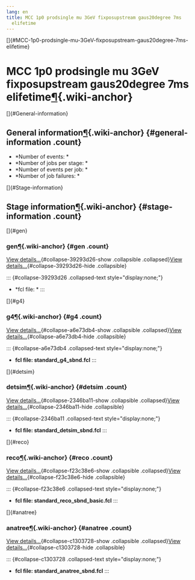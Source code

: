 ```yaml
---
lang: en
title: MCC 1p0 prodsingle mu 3GeV fixposupstream gaus20degree 7ms
  elifetime
---
```


[]{#MCC-1p0-prodsingle-mu-3GeV-fixposupstream-gaus20degree-7ms-elifetime}

MCC 1p0 prodsingle mu 3GeV fixposupstream gaus20degree 7ms elifetime[¶](#MCC-1p0-prodsingle-mu-3GeV-fixposupstream-gaus20degree-7ms-elifetime){.wiki-anchor}
============================================================================================================================================================

[]{#General-information}

General information[¶](#General-information){.wiki-anchor} {#general-information .count}
----------------------------------------------------------

-   \*Number of events: \*
-   \*Number of jobs per stage: \*
-   \*Number of events per job: \*
-   \*Number of job failures: \*

[]{#Stage-information}

Stage information[¶](#Stage-information){.wiki-anchor} {#stage-information .count}
------------------------------------------------------

[]{#gen}

### gen[¶](#gen){.wiki-anchor} {#gen .count}

[View details\...](#){#collapse-39293d26-show .collapsible
.collapsed}[View details\...](#){#collapse-39293d26-hide .collapsible}

::: {#collapse-39293d26 .collapsed-text style="display:none;"}
-   \*fcl file: \*
:::

[]{#g4}

### g4[¶](#g4){.wiki-anchor} {#g4 .count}

[View details\...](#){#collapse-a6e73db4-show .collapsible
.collapsed}[View details\...](#){#collapse-a6e73db4-hide .collapsible}

::: {#collapse-a6e73db4 .collapsed-text style="display:none;"}
-   **fcl file: standard\_g4\_sbnd.fcl**
:::

[]{#detsim}

### detsim[¶](#detsim){.wiki-anchor} {#detsim .count}

[View details\...](#){#collapse-2346ba11-show .collapsible
.collapsed}[View details\...](#){#collapse-2346ba11-hide .collapsible}

::: {#collapse-2346ba11 .collapsed-text style="display:none;"}
-   **fcl file: standard\_detsim\_sbnd.fcl**
:::

[]{#reco}

### reco[¶](#reco){.wiki-anchor} {#reco .count}

[View details\...](#){#collapse-f23c38e6-show .collapsible
.collapsed}[View details\...](#){#collapse-f23c38e6-hide .collapsible}

::: {#collapse-f23c38e6 .collapsed-text style="display:none;"}
-   **fcl file: standard\_reco\_sbnd\_basic.fcl**
:::

[]{#anatree}

### anatree[¶](#anatree){.wiki-anchor} {#anatree .count}

[View details\...](#){#collapse-c1303728-show .collapsible
.collapsed}[View details\...](#){#collapse-c1303728-hide .collapsible}

::: {#collapse-c1303728 .collapsed-text style="display:none;"}
-   **fcl file: standard\_anatree\_sbnd.fcl**
:::
